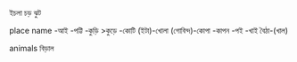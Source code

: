 ইচলা
চড়
ঝুট

place name
-আই
-পট্টি
-কুড়ি >কুড়ে
-কোটি
(ইটা)-খোলা
(গোবিন্দ)-কোপা
-কাপন
-পই
-খাই
বৈঠা-(খাল)

animals
বিড়াল


